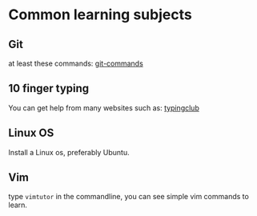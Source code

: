 # Common learning subjects

## Git
at least these commands: [git-commands](https://dobisel.com/dobisel/essentials/src/branch/master/git-commands.md)


## 10 finger typing
You can get help from many websites such as: 
[typingclub](https://www.typingclub.com/)


## Linux OS
Install a Linux os, preferably Ubuntu.


## Vim
type `vimtutor` in the commandline, you can see simple vim commands to learn. 
